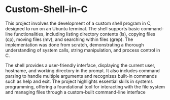 # Custom-Shell-in-C
This project involves the development of a custom shell program in C, designed to run on an Ubuntu terminal. The shell supports basic command-line functionalities, including listing directory contents (ls), copying files (cp), moving files (mv), and searching within files (grep). The implementation was done from scratch, demonstrating a thorough understanding of system calls, string manipulation, and process control in C.

The shell provides a user-friendly interface, displaying the current user, hostname, and working directory in the prompt. It also includes command parsing to handle multiple arguments and recognizes built-in commands such as help and exit. The project highlights essential skills in systems programming, offering a foundational tool for interacting with the file system and managing files through a custom-built command-line interface
